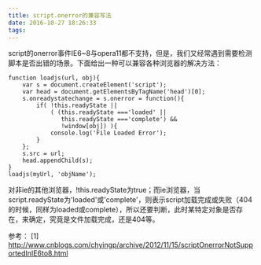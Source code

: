 ```yaml
---
title: script.onerror的兼容写法
date: 2016-10-27 18:26:33
tags:
---
```


script的onerror事件IE6~8与opera11都不支持，但是，我们又经常遇到需要检测脚本是否出错的场景。下面给出一种可以兼容各种浏览器的解决方法：

<!-- more -->

```
function loadjs(url, obj){
    var s = document.createElement('script');
    var head = document.getElementsByTagName('head')[0];
    s.onreadystatechange = s.onerror = function(){
        if( !this.readyState || 
            ( (this.readyState ==='loaded' || 
               this.readyState ==='complete') && 
               !window[obj]) ){
            console.log('File Loaded Error');
        }
    };
    s.src = url;
    head.appendChild(s);
}
loadjs(myUrl, 'objName');
```
对非ie的其他浏览器，!this.readyState为true；而ie浏览器，当script.readyState为'loaded'或'complete'，则表示script加载完成或失败（404的时候，同样为loaded或complete），所以还要判断，此时某特定对象是否存在，来确定，究竟是文件加载完成，还是404等。

参考：
[1] http://www.cnblogs.com/chyingp/archive/2012/11/15/scriptOnerrorNotSupportedInIE6to8.html